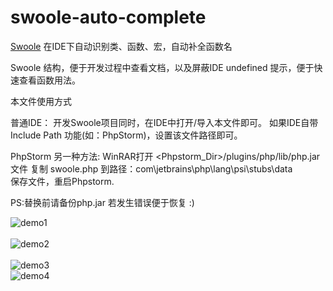 swoole-auto-complete
====================

[Swoole](https://github.com/matyhtf/swoole) 在IDE下自动识别类、函数、宏，自动补全函数名

Swoole 结构，便于开发过程中查看文档，以及屏蔽IDE undefined 提示，便于快速查看函数用法。
 
本文件使用方式
 
普通IDE：
开发Swoole项目同时，在IDE中打开/导入本文件即可。
如果IDE自带 Include Path 功能(如：PhpStorm)，设置该文件路径即可。

PhpStorm 另一种方法:
WinRAR打开 <Phpstorm_Dir>/plugins/php/lib/php.jar 文件
复制 swoole.php 到路径：com\jetbrains\php\lang\psi\stubs\data\
保存文件，重启Phpstorm.

PS:替换前请备份php.jar 若发生错误便于恢复 :)

![demo1](https://raw2.github.com/EagleWu/swoole-auto-complete/master/demo_img/01.png "demo1")<br />  
![demo2](https://raw2.github.com/EagleWu/swoole-auto-complete/master/demo_img/01.png "demo2")<br />  
![demo3](https://raw2.github.com/EagleWu/swoole-auto-complete/master/demo_img/01.png "demo3")<br />
![demo4](https://raw2.github.com/EagleWu/swoole-auto-complete/master/demo_img/01.png "demo4")  

